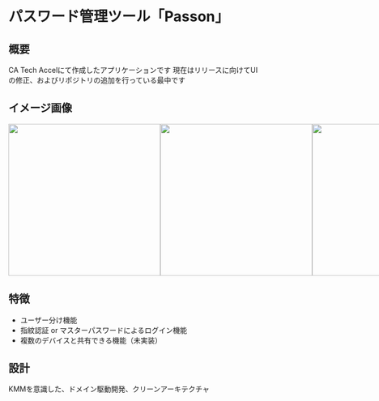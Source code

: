# パスワード管理ツール「Passon」

## 概要

CA Tech Accelにて作成したアプリケーションです
現在はリリースに向けてUIの修正、およびリポジトリの追加を行っている最中です

## イメージ画像
<div style="display: flex;">
  <img src="https://user-images.githubusercontent.com/63241922/162442486-6c038428-1512-438e-af83-0190b06258a7.png" width="300" />
  <img src="https://user-images.githubusercontent.com/63241922/162442498-11454533-8be1-4a9f-8a17-3ff6993f42a2.png" width="300" />
  <img src="https://user-images.githubusercontent.com/63241922/162442507-0667f6a8-a17b-4250-ad14-b4474c6cb4a6.png" width="300" />
</div>

## 特徴
- ユーザー分け機能
- 指紋認証 or マスターパスワードによるログイン機能
- 複数のデバイスと共有できる機能（未実装）

## 設計
KMMを意識した、ドメイン駆動開発、クリーンアーキテクチャ
